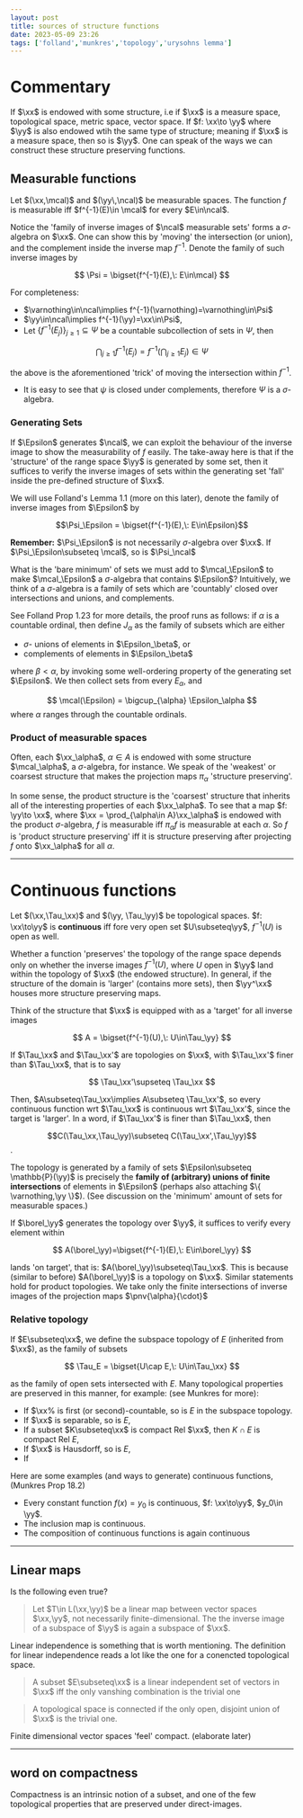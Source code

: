 ```yaml
---
layout: post
title: sources of structure functions
date: 2023-05-09 23:26
tags: ['folland','munkres','topology','urysohns lemma']
---
```

# Commentary
If $\xx$ is endowed with some structure, i.e if $\xx$ is a measure space, topological space, metric space, vector space. If $f: \xx\to \yy$ where $\yy$ is also endowed wtih the same type of structure; meaning if $\xx$ is a measure space, then so is $\yy$. One can speak of the ways we can construct these structure preserving functions.

## Measurable functions
Let $(\xx,\mcal)$ and $(\yy\,\ncal)$ be measurable spaces. The function $f$ is measurable iff $f^{-1}(E)\in \mcal$ for every $E\in\ncal$.

Notice the 'family of inverse images of $\ncal$ measurable sets' forms a $\sigma$-algebra on $\xx$. One can show this by 'moving' the intersection (or union), and the complement inside the inverse map $f^{-1}$. Denote the family of such inverse images by 

$$
\Psi = \bigset{f^{-1}(E),\: E\in\mcal}
$$

For completeness:
- $\varnothing\in\ncal\implies f^{-1}(\varnothing)=\varnothing\in\Psi$
- $\yy\in\ncal\implies f^{-1}(\yy)=\xx\in\Psi$,
- Let $\{f^{-1}(E_j)\}_{j\geq 1}\subseteq\Psi$ be a countable subcollection of sets in $\Psi$, then

$$
\bigcap_{j\geq 1} f^{-1}(E_j) = f^{-1}\biggl(\bigcap_{j\geq 1}E_j\biggr)\in\Psi
$$

the above is the aforementioned 'trick' of moving the intersection within $f^{-1}$.

- It is easy to see that $\psi$ is closed under complements, therefore $\Psi$ is a $\sigma$-algebra.

### Generating Sets
If $\Epsilon$ generates $\ncal$, we can exploit the behaviour of the inverse image to show the measurability of $f$ easily. The take-away here is that if the 'structure' of the range space $\yy$ is generated by some set, then it suffices to verify the inverse images of sets within the generating set 'fall' inside the pre-defined structure of $\xx$.



We will use Folland's Lemma 1.1 (more on this later), denote the family of inverse images from $\Epsilon$ by 

$$\Psi_\Epsilon = \bigset{f^{-1}(E),\: E\in\Epsilon}$$



**Remember:** $\Psi_\Epsilon$ is not necessarily $\sigma$-algebra over $\xx$. If $\Psi_\Epsilon\subseteq \mcal$, so is $\Psi_\ncal$

What is the 'bare minimum' of sets we must add to $\mcal_\Epsilon$ to make $\mcal_\Epsilon$ a $\sigma$-algebra that contains $\Epsilon$? Intuitively, we think of a $\sigma$-algebra is a family of sets which are 'countably' closed over intersections and unions, and complements.

See Folland Prop 1.23 for more details, the proof runs as follows: if $\alpha$ is a countable ordinal, then define $J_\alpha$ as the family of subsets which are either
- $\sigma$- unions of elements in $\Epsilon_\beta$, or
- complements of elements in $\Epsilon_\beta$

where $\beta < \alpha$, by invoking some well-ordering property of the generating set $\Epsilon$.  We then collect sets from every $E_\alpha$, and

$$
\mcal(\Epsilon) = \bigcup_{\alpha} \Epsilon_\alpha
$$
where $\alpha$ ranges through the countable ordinals.



### Product of measurable spaces
Often, each $\xx_\alpha$, $\alpha\in A$ is endowed with some structure $\mcal_\alpha$, a $\sigma$-algebra, for instance. We speak of the 'weakest' or coarsest structure that makes the projection maps $\pi_\alpha$ 'structure preserving'.

In some sense, the product structure is the 'coarsest' structure that inherits all of the interesting properties of each $\xx_\alpha$. To see that a map $f: \yy\to \xx$, where $\xx = \prod_{\alpha\in A}\xx_\alpha$ is endowed with the product $\sigma$-algebra, $f$ is measurable iff $\pi_\alpha f$ is measurable at each $\alpha$. So $f$ is 'product structure preserving' iff it is structure preserving after projecting $f$ onto $\xx_\alpha$ for all $\alpha$.

--- 

# Continuous functions
Let $(\xx,\Tau_\xx)$ and $(\yy, \Tau_\yy)$ be topological spaces. $f: \xx\to\yy$ is **continuous** iff fore very open set $U\subseteq\yy$, $f^{-1}(U)$ is open as well.

Whether a function 'preserves' the topology of the range space depends only on whether the inverse images $f^{-1}(U)$, where $U$ open in $\yy$ land within the topology of $\xx$ (the endowed structure). In general, if the structure of the domain is 'larger' (contains more sets), then $\yy^\xx$ houses more structure preserving maps.

Think of the structure that $\xx$ is equipped with as a 'target' for all inverse images

$$
A = \bigset{f^{-1}(U),\: U\in\Tau_\yy}
$$

If $\Tau_\xx$ and $\Tau_\xx'$ are topologies on $\xx$, with $\Tau_\xx'$ finer than $\Tau_\xx$, that is to say

$$
\Tau_\xx'\supseteq \Tau_\xx
$$

Then, $A\subseteq\Tau_\xx\implies A\subseteq \Tau_\xx'$, so every continuous function wrt $\Tau_\xx$ is continuous wrt $\Tau_\xx'$, since the target is 'larger'. In a word, if $\Tau_\xx'$ is finer than $\Tau_\xx$, then 

$$C(\Tau_\xx,\Tau_\yy)\subseteq C(\Tau_\xx',\Tau_\yy)$$.

The topology is generated by a family of sets $\Epsilon\subseteq \mathbb{P}(\yy)$ is precisely the **family of (arbitrary) unions of finite intersections** of elements in $\Epsilon$ (perhaps also attaching $\{ \varnothing,\yy \}$). (See discussion on the 'minimum' amount of sets for measurable spaces.)

If $\borel_\yy$ generates the topology over $\yy$, it suffices to verify every element within

$$
    A(\borel_\yy)=\bigset{f^{-1}(E),\: E\in\borel_\yy}
$$

lands 'on target', that is: $A(\borel_\yy)\subseteq\Tau_\xx$. This is because (similar to before) $A(\borel_\yy)$ is a topology on $\xx$. Similar statements hold for product topologies. We take only the finite intersections of inverse images of the projection maps $\pnv{\alpha}{\cdot}$


### Relative topology
If $E\subseteq\xx$, we define the subspace topology of $E$ (inherited from $\xx$), as the family of subsets

$$
\Tau_E = \bigset{U\cap E,\: U\in\Tau_\xx}
$$

as the family of open sets intersected with $E$. Many topological properties are preserved in this manner, for example: (see Munkres for more):
- If $\xx% is first (or second)-countable, so is $E$ in the subspace topology.
- If $\xx$ is separable, so is $E$,
- If a subset $K\subseteq\xx$ is compact Rel $\xx$, then $K\cap E$ is compact Rel $E$,
- If $\xx$ is Hausdorff, so is $E$,
- If 

Here are some examples (and ways to generate) continuous functions, (Munkres Prop 18.2)
- Every constant function $f(x)=y_0$ is continuous, $f: \xx\to\yy$, $y_0\in \yy$.
- The inclusion map is continuous.
- The composition of continuous functions is again continuous

---
## Linear maps
Is the following even true?

> Let $T\in L(\xx,\yy)$ be a linear map between vector spaces $\xx,\yy$, not necessarily finite-dimensional. The the inverse image of a subspace of $\yy$ is again a subspace of $\xx$.

Linear independence is something that is worth mentioning. The definition for linear independence reads a lot like the one for a conencted topological space.

> A subset $E\subseteq\xx$ is a linear independent set of vectors in $\xx$ iff the only vanshing combination is the trivial one

> A topological space is connected if the only open, disjoint union of $\xx$ is the trivial one. 

Finite dimensional vector spaces 'feel' compact. (elaborate later)


---

## word on compactness
Compactness is an intrinsic notion of a subset, and one of the few topological properties that are preserved under direct-images.